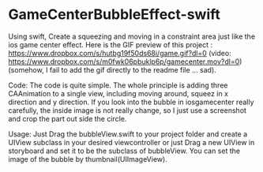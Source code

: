 # GameCenterBubbleEffect-swift
Using swift, Create a squeezing and moving in a constraint area just like the ios game center effect.
Here is the GIF preview of this project : https://www.dropbox.com/s/hutbg19f50ds68i/game.gif?dl=0 (video: https://www.dropbox.com/s/m0fwk06pbuklp6p/gamecenter.mov?dl=0)
(somehow, I fail to add the gif directly to the readme file ... sad).

Code:
The code is quite simple. The whole principle is adding three CAAnimation to a single view, including moving around, squeez in x direction and y direction. If you look into the bubble in iosgamecenter really carefully, the inside image is not really change, so I just use a screenshot and crop the part out side the circle. 

Usage:
Just Drag the bubbleView.swift to your project folder and create a UIView subclass in your desired viewcontroller or just Drag a new UIView in storyboard and set it to be the subclass of bubbleView. You can set the image of the bubble by thumbnail(UIImageView).
